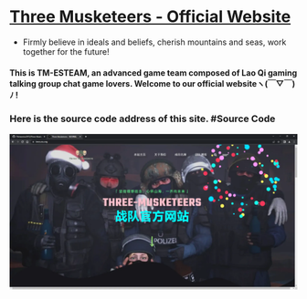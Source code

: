 # [Three Musketeers - Official Website ](https://tmes.eu.org/)
* Firmly believe in ideals and beliefs, cherish mountains and seas, work together for the future!   
#### This is TM-ESTEAM, an advanced game team composed of Lao Qi gaming talking group chat game lovers. Welcome to our official websiteヽ(￣▽￣)ﾉ !
### Here is the source code address of this site. #Source Code
[![Index](img/blog/inner_b1.webp "Index")](https://tmes.eu.org/)


